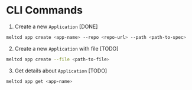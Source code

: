 # CLI Commands

1. Create a new `Application` [DONE]

```bash
meltcd app create <app-name> --repo <repo-url> --path <path-to-spec>
```

2. Create a new `Application` with file [TODO]

```bash
meltcd app create --file <path-to-file>
```

3. Get details about `Application` [TODO]

```bash
meltcd app get <app-name>
```
